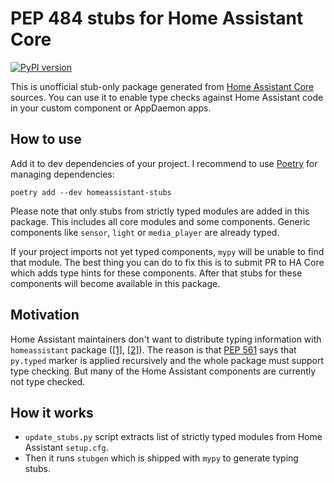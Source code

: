 # PEP 484 stubs for Home Assistant Core

[![PyPI version](https://badge.fury.io/py/homeassistant-stubs.svg)](https://pypi.org/project/homeassistant-stubs/)

This is unofficial stub-only package generated from [Home Assistant Core](https://github.com/home-assistant/core) sources.
You can use it to enable type checks against Home Assistant code in your custom component or AppDaemon apps.

## How to use

Add it to dev dependencies of your project.
I recommend to use [Poetry](https://python-poetry.org/) for managing dependencies:

```shell
poetry add --dev homeassistant-stubs
```

Please note that only stubs from strictly typed modules are added in this package.
This includes all core modules and some components.
Generic components like `sensor`, `light` or `media_player` are already typed.

If your project imports not yet typed components, `mypy` will be unable to find that module.
The best thing you can do to fix this is to submit PR to HA Core which adds type hints for these components.
After that stubs for these components will become available in this package.

## Motivation

Home Assistant maintainers don't want to distribute typing information with `homeassistant` package
([[1]](https://github.com/home-assistant/core/pull/28866),
[[2]](https://github.com/home-assistant/core/pull/47796)).
The reason is that [PEP 561](https://www.python.org/dev/peps/pep-0561/#packaging-type-information)
says that `py.typed` marker is applied recursively and the whole package must support type checking.
But many of the Home Assistant components are currently not type checked.

## How it works

- `update_stubs.py` script extracts list of strictly typed modules from Home Assistant `setup.cfg`.
- Then it runs `stubgen` which is shipped with `mypy` to generate typing stubs.
